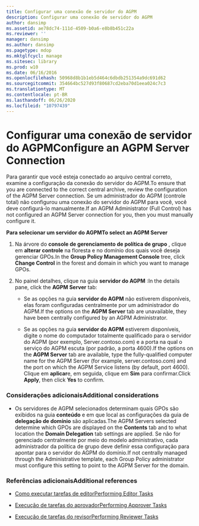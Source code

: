 ```yaml
---
title: Configurar uma conexão de servidor do AGPM
description: Configurar uma conexão de servidor do AGPM
author: dansimp
ms.assetid: ae78dc74-111d-4509-b0a6-e8b8b451c22a
ms.reviewer: ''
manager: dansimp
ms.author: dansimp
ms.pagetype: mdop
ms.mktglfcycl: manage
ms.sitesec: library
ms.prod: w10
ms.date: 06/16/2016
ms.openlocfilehash: 50968d8b1b1eb5d464c6dbdb251354a9dc691d62
ms.sourcegitcommit: 354664bc527d93f80687cd2eba70d1eea024c7c3
ms.translationtype: MT
ms.contentlocale: pt-BR
ms.lasthandoff: 06/26/2020
ms.locfileid: "10797439"
---
```

# <span data-ttu-id="32b9d-103">Configurar uma conexão de servidor do AGPM</span><span class="sxs-lookup"><span data-stu-id="32b9d-103">Configure an AGPM Server Connection</span></span>


<span data-ttu-id="32b9d-104">Para garantir que você esteja conectado ao arquivo central correto, examine a configuração da conexão do servidor do AGPM.</span><span class="sxs-lookup"><span data-stu-id="32b9d-104">To ensure that you are connected to the correct central archive, review the configuration of the AGPM Server connection.</span></span> <span data-ttu-id="32b9d-105">Se um administrador do AGPM (controle total) não configurou uma conexão do servidor do AGPM para você, você deve configurá-lo manualmente.</span><span class="sxs-lookup"><span data-stu-id="32b9d-105">If an AGPM Administrator (Full Control) has not configured an AGPM Server connection for you, then you must manually configure it.</span></span>

**<span data-ttu-id="32b9d-106">Para selecionar um servidor do AGPM</span><span class="sxs-lookup"><span data-stu-id="32b9d-106">To select an AGPM Server</span></span>**

1.  <span data-ttu-id="32b9d-107">Na árvore do **console de gerenciamento de política de grupo** , clique em **alterar controle** na floresta e no domínio dos quais você deseja gerenciar GPOs.</span><span class="sxs-lookup"><span data-stu-id="32b9d-107">In the **Group Policy Management Console** tree, click **Change Control** in the forest and domain in which you want to manage GPOs.</span></span>

2.  <span data-ttu-id="32b9d-108">No painel detalhes, clique na guia **servidor do AGPM** :</span><span class="sxs-lookup"><span data-stu-id="32b9d-108">In the details pane, click the **AGPM Server** tab:</span></span>

    -   <span data-ttu-id="32b9d-109">Se as opções na guia **servidor do AGPM** não estiverem disponíveis, elas foram configuradas centralmente por um administrador do AGPM.</span><span class="sxs-lookup"><span data-stu-id="32b9d-109">If the options on the **AGPM Server** tab are unavailable, they have been centrally configured by an AGPM Administrator.</span></span>

    -   <span data-ttu-id="32b9d-110">Se as opções na guia **servidor do AGPM** estiverem disponíveis, digite o nome do computador totalmente qualificado para o servidor do AGPM (por exemplo, Server.contoso.com) e a porta na qual o serviço do AGPM escuta (por padrão, a porta 4600).</span><span class="sxs-lookup"><span data-stu-id="32b9d-110">If the options on the **AGPM Server** tab are available, type the fully-qualified computer name for the AGPM Server (for example, server.contoso.com) and the port on which the AGPM Service listens (by default, port 4600).</span></span> <span data-ttu-id="32b9d-111">Clique em **aplicar**e, em seguida, clique em **Sim** para confirmar.</span><span class="sxs-lookup"><span data-stu-id="32b9d-111">Click **Apply**, then click **Yes** to confirm.</span></span>

### <span data-ttu-id="32b9d-112">Considerações adicionais</span><span class="sxs-lookup"><span data-stu-id="32b9d-112">Additional considerations</span></span>

-   <span data-ttu-id="32b9d-113">Os servidores de AGPM selecionados determinam quais GPOs são exibidos na guia **conteúdo** e em que local as configurações da guia de **delegação de domínio** são aplicadas.</span><span class="sxs-lookup"><span data-stu-id="32b9d-113">The AGPM Servers selected determine which GPOs are displayed on the **Contents** tab and to what location the **Domain Delegation** tab settings are applied.</span></span> <span data-ttu-id="32b9d-114">Se não for gerenciado centralmente por meio do modelo administrativo, cada administrador da política de grupo deve definir essa configuração para apontar para o servidor do AGPM do domínio.</span><span class="sxs-lookup"><span data-stu-id="32b9d-114">If not centrally managed through the Administrative template, each Group Policy administrator must configure this setting to point to the AGPM Server for the domain.</span></span>

### <span data-ttu-id="32b9d-115">Referências adicionais</span><span class="sxs-lookup"><span data-stu-id="32b9d-115">Additional references</span></span>

-   [<span data-ttu-id="32b9d-116">Como executar tarefas de editor</span><span class="sxs-lookup"><span data-stu-id="32b9d-116">Performing Editor Tasks</span></span>](performing-editor-tasks-agpm30ops.md)

-   [<span data-ttu-id="32b9d-117">Execução de tarefas do aprovador</span><span class="sxs-lookup"><span data-stu-id="32b9d-117">Performing Approver Tasks</span></span>](performing-approver-tasks-agpm30ops.md)

-   [<span data-ttu-id="32b9d-118">Execução de tarefas do revisor</span><span class="sxs-lookup"><span data-stu-id="32b9d-118">Performing Reviewer Tasks</span></span>](performing-reviewer-tasks-agpm30ops.md)

 

 






